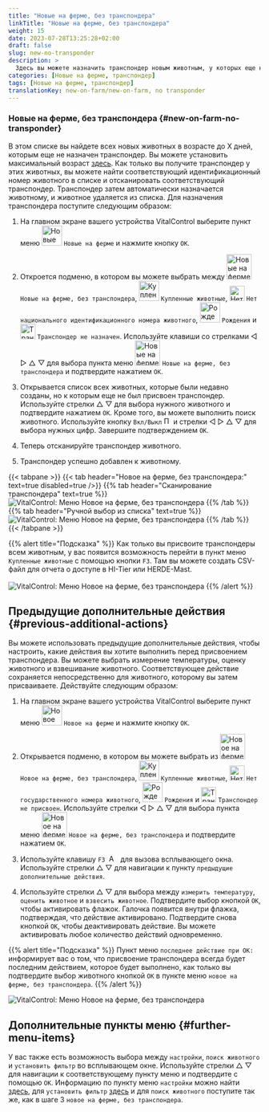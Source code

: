 ```yaml
---
title: "Новые на ферме, без транспондера"
linkTitle: "Новые на ферме, без транспондера"
weight: 15
date: 2023-07-28T13:25:28+02:00
draft: false
slug: new-no-transponder
description: >
  Здесь вы можете назначить транспондер новым животным, у которых еще нет транспондера.
categories: [Новые на ферме, транспондер]
tags: [Новые на ферме, транспондер]
translationKey: new-on-farm/new-on-farm, no transponder
---
```

### Новые на ферме, без транспондера {#new-on-farm-no-transponder}

В этом списке вы найдете всех новых животных в возрасте до X дней, которым еще не назначен транспондер. Вы можете установить максимальный возраст [здесь](/ru/docs/settings/animal-registration/#установка-значений-по-умолчанию). Как только вы получите транспондер у этих животных, вы можете найти соответствующий идентификационный номер животного в списке и отсканировать соответствующий транспондер. Транспондер затем автоматически назначается животному, и животное удаляется из списка. Для назначения транспондера поступите следующим образом:

1. На главном экране вашего устройства VitalControl выберите пункт меню <img src="/icons/main/new-on-farm.svg" width="40" align="bottom" alt="Новые на ферме" /> `Новые на ферме` и нажмите кнопку `OK`.

2. Откроется подменю, в котором вы можете выбрать между <img src="/icons/registration/new-on-farm-no-transponder.svg" width="50" align="bottom" alt="Новые на ферме, без транспондера" /> `Новые на ферме, без транспондера`, <img src="/icons/main/new-on-farm.svg" width="40" align="bottom" alt="Купленные животные" /> `Купленные животные`, <img src="/icons/registration/no-eartag-number.svg" width="30" align="bottom" alt="Нет национального идентификационного номера животного" /> `Нет национального идентификационного номера животного`, <img src="/icons/main/births.svg" width="40" align="bottom" alt="Рождения" /> `Рождения` и <img src="/icons/registration/no-transponder.svg" width="30" align="bottom" alt="Транспондер не назначен" /> `Транспондер не назначен`. Используйте клавиши со стрелками ◁ ▷ △ ▽ для выбора пункта меню <img src="/icons/registration/new-on-farm-no-transponder.svg" width="50" align="bottom" alt="Новые на ферме, без транспондера" /> `Новые на ферме, без транспондера` и подтвердите нажатием `OK`.

3. Открывается список всех животных, которые были недавно созданы, но к которым еще не был присвоен транспондер. Используйте стрелки △ ▽ для выбора нужного животного и подтвердите нажатием `OK`. Кроме того, вы можете выполнить поиск животного. Используйте кнопку `Вкл/Выкл` <img src="/icons/footer/search.svg" width="15" align="bottom" alt="Поиск" /> и стрелки ◁ ▷ △ ▽ для выбора нужных цифр. Завершите подтверждением `OK`.

4. Теперь отсканируйте транспондер животного.

5. Транспондер успешно добавлен к животному.

{{< tabpane >}}
{{< tab header="Новое на ферме, без транспондера:" text=true disabled=true />}}
{{% tab header="Сканирование транспондера" text=true %}}
![VitalControl: Меню Новое на ферме, без транспондера](../images/notransponder-scan.png "Новое на ферме, без транспондера")
{{% /tab %}}
{{% tab header="Ручной выбор из списка" text=true %}}
![VitalControl: Меню Новое на ферме, без транспондера](../images/notransponder.png "Новое на ферме, без транспондера")
{{% /tab %}}
{{< /tabpane >}}

{{% alert title="Подсказка" %}}
Как только вы присвоите транспондеры всем животным, у вас появится возможность перейти в пункт меню `Купленные животные` с помощью кнопки `F3`. Там вы можете создать CSV-файл для отчета о доступе в HI-Tier или HERDE-Mast. <br/>
<br/>
![VitalControl: Меню Новое на ферме, без транспондера](../images/redirect.png "Перенаправление")
{{% /alert %}}

## Предыдущие дополнительные действия {#previous-additional-actions}

Вы можете использовать предыдущие дополнительные действия, чтобы настроить, какие действия вы хотите выполнить перед присвоением транспондера. Вы можете выбрать измерение температуры, оценку животного и взвешивание животного. Соответствующее действие сохраняется непосредственно для животного, которому вы затем присваиваете. Действуйте следующим образом:

1. На главном экране вашего устройства VitalControl выберите пункт меню <img src="/icons/main/new-on-farm.svg" width="40" align="bottom" alt="Новое на ферме" /> `Новое на ферме` и нажмите кнопку `OK`.

2. Открывается подменю, в котором вы можете выбрать из <img src="/icons/registration/new-on-farm-no-transponder.svg" width="50" align="bottom" alt="Новое на ферме, без транспондера" /> `Новое на ферме, без транспондера`, <img src="/icons/main/new-on-farm.svg" width="40" align="bottom" alt="Купленные животные" /> `Купленные животные`, <img src="/icons/registration/no-eartag-number.svg" width="30" align="bottom" alt="Нет государственного номера животного" /> `Нет государственного номера животного`, <img src="/icons/main/births.svg" width="40" align="bottom" alt="Рождения" /> `Рождения` и <img src="/icons/registration/no-transponder.svg" width="30" align="bottom" alt="Транспондер не присвоен" /> `Транспондер не присвоен`. Используйте стрелки ◁ ▷ △ ▽ для выбора пункта меню <img src="/icons/registration/new-on-farm-no-transponder.svg" width="50" align="bottom" alt="Новое на ферме, без транспондера" /> `Новое на ферме, без транспондера` и подтвердите нажатием `OK`.

3. Используйте клавишу `F3` &nbsp;<img src="/icons/footer/open-popup.svg" width="15" align="bottom" alt="Aufruf Popup" />&nbsp; для вызова всплывающего окна. Используйте стрелки △ ▽ для навигации к пункту `предыдущие дополнительные действия`.

4. Используйте стрелки △ ▽ для выбора между `измерить температуру`, `оценить животное` и `взвесить животное`. Подтвердите выбор кнопкой `OK`, чтобы активировать флажок. Галочка появится внутри флажка, подтверждая, что действие активировано. Подтвердите снова кнопкой `OK`, чтобы деактивировать действие. Вы можете активировать любое количество действий одновременно.

{{% alert title="Подсказка" %}}
Пункт меню `последнее действие при OK:` информирует вас о том, что присвоение транспондера всегда будет последним действием, которое будет выполнено, как только вы подтвердите выбор животного кнопкой `OK` в пункте меню `новое на ферме, без транспондера`.
{{% /alert %}}

![VitalControl: Меню Новое на ферме, без транспондера](../images/actions.png "Дополнительные действия")

 ## Дополнительные пункты меню {#further-menu-items}

У вас также есть возможность выбора между `настройки`, `поиск животного` и `установить фильтр` во всплывающем окне. Используйте стрелки △ ▽ для навигации к соответствующему пункту меню и подтвердите с помощью `OK`. Информацию по пункту меню `настройки` можно найти [здесь](/ru/docs/settings/animal-registration/#установка-значений-по-умолчанию), для `установить фильтр` [здесь](/ru/docs/filter/) и для `поиск животного` поступите так же, как в шаге 3 `новое на ферме, без транспондера`.
